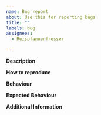 ```yaml
---
name: Bug report
about: Use this for reporting bugs
title: ""
labels: bug
assignees:
  - Reispfannenfresser

---
```


**Description**
<!-- Briefly describe the bug -->
<!-- Is it a lua error, an ui glitch, an inconsistency between client and server or something completely different? -->

**How to reproduce**
<!-- Please describe in full detail how this bug can be reproduced -->

**Behaviour**
<!-- What happens when this bug appears? -->

**Expected Behaviour**
<!-- What should happen instead? -->

**Additional Information**
<!-- Which version of PAM do you use? -->
<!-- Which values do the involved settings have? -->
<!-- What are the console logs? -->
<!-- Feel free to provide screenshots or videos! -->
